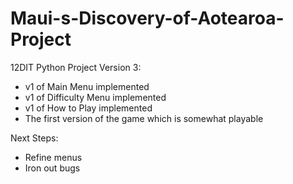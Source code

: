# Maui-s-Discovery-of-Aotearoa-Project
12DIT Python Project
Version 3:
- v1 of Main Menu implemented
- v1 of Difficulty Menu implemented
- v1 of How to Play implemented
- The first version of the game which is somewhat playable

Next Steps:
- Refine menus
- Iron out bugs
